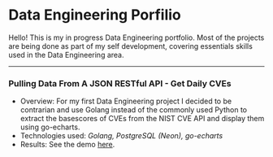 # Data Engineering Porfilio

Hello! This is my in progress Data Engineering portfolio. Most of the projects are being done as part of my self development, covering essentials skills used in the Data Engineering area.

---

### Pulling Data From A JSON RESTful API - Get Daily CVEs

- Overview: For my first Data Engineering project I decided to be contrarian and use Golang instead of the commonly used Python to extract the basescores of CVEs from the NIST CVE API and display them using go-echarts.
- Technologies used: *Golang, PostgreSQL (Neon), go-echarts*
- Results: See the demo [here](https://github.com/bbjrgithub/Data_Engineering/tree/main/Portfolio/Get_Daily_CVEs#demo).